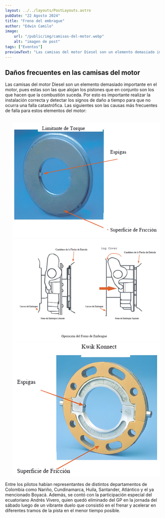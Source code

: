 ```yaml
---
layout: ../../layouts/PostLayouts.astro
pubDate: "22 Agosto 2024"
title: "Freno del embrague"
author: "Edwin Camilo"
image:
    url: "/public/img/camisas-del-motor.webp"
    alt: "imagen de post"
tags: ["Eventos"]
previewText: "Las camisas del motor Diesel son un elemento demasiado importante en el motor, pues estas son las que alojan los pistones que en conjunto son los que hacen que la combustión suceda. "
---
```


<h2 class="title-blog md:my-4 sm:my-4">Daños frecuentes en las camisas del motor </h2>

<span class="text-blog"> Las camisas del motor Diesel son un elemento demasiado importante en el motor, pues estas son las que alojan los pistones que en conjunto son los que hacen que la combustión suceda. Por esto es importante realizar la instalación correcta y detectar los signos de daño a tiempo para que no ocurra una falla catastrófica. Las siguientes son las causas más frecuentes de falla para estos elementos del motor:<span>


<span class="text-blog flex flex-col my-8">
 <ul>
    <span> <h2></h2> </span>
    <img
                        class="rounded-t-lg"
                        src="/public/img/1.jpeg"
                        alt=""
                    />
                    <img
                        class="rounded-t-lg"
                        src="/public/img/2.jpeg"
                        alt=""
                    />
                    <img
                        class="rounded-t-lg"
                        src="/public/img/3.jpeg"
                        alt=""
                    />
 </ul>

<span>

<span class="text-blog flex flex-col my-8">
Entre los pilotos habían representantes de distintos departamentos de Colombia como Nariño, Cundinamarca, Huila, Santander, Atlántico y el ya mencionado Boyacá. Además, se contó con la participación especial del ecuatoriano Andrés Vivero, quien quedó eliminado del GP en la jornada del sábado luego de un vibrante duelo que consistió en el frenar y acelerar en diferentes tramos de la pista en el menor tiempo posible.
    
<span>